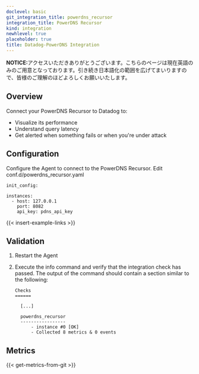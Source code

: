 ```yaml
---
doclevel: basic
git_integration_title: powerdns_recursor
integration_title: PowerDNS Recursor
kind: integration
newhlevel: true
placeholder: true
title: Datadog-PowerDNS Integration
---
```


<div class='alert alert-info'><strong>NOTICE:</strong>アクセスいただきありがとうございます。こちらのページは現在英語のみのご用意となっております。引き続き日本語化の範囲を広げてまいりますので、皆様のご理解のほどよろしくお願いいたします。</div>



## Overview

Connect your PowerDNS Recursor to Datadog to:

* Visualize its performance
* Understand query latency
* Get alerted when something fails or when you're under attack

## Configuration

Configure the Agent to connect to the PowerDNS Recursor. Edit conf.d/powerdns_recursor.yaml

    init_config:

    instances:
      - host: 127.0.0.1
        port: 8082
        api_key: pdns_api_key


{{< insert-example-links >}}

## Validation

1.  Restart the Agent
2.  Execute the info command and verify that the integration check has passed. The output of the command should contain a section similar to the following:

        Checks
        ======

          [...]

          powerdns_recursor
          -----------------
              - instance #0 [OK]
              - Collected 8 metrics & 0 events


## Metrics

{{< get-metrics-from-git >}}
